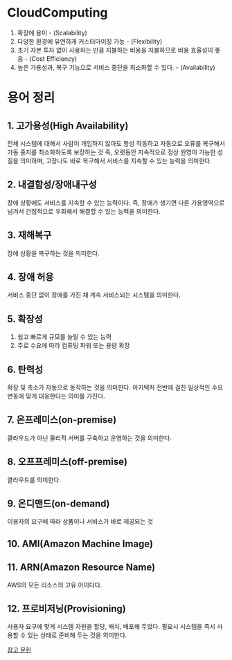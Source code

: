 # CloudComputing

1. 확장에 용이 - (Scalability)
2. 다양한 환경에 유연하게 커스터마이징 가능 - (Flexibility)
3. 초기 자본 투자 없이 사용하는 만큼 지불하는 비용을 지불하므로 비용 효율성이 좋음 - (Cost Efficiency)
4. 높은 가용성과, 복구 기능으로 서비스 중단을 최소화할 수 있다. - (Availability)

# 용어 정리

## 1. 고가용성(High Availability)
전체 시스템에 대해서 사람이 개입하지 않아도 항상 작동하고 자동으로 오류를 복구해서 가동 중지를 최소화하도록 보장하는 것
즉, 오랫동안 지속적으로 정상 원영이 가능한 성질을 의미하며, 고장나도 바로 복구해서 서비스를 지속할 수 있는 능력을 의미한다. 

## 2. 내결함성/장애내구성
장애 상황에도 서비스를 지속할 수 있는 능력이다. 즉, 장애가 생기면 다른 가용영역으로 넘겨서 간접적으로 우회해서 해결할 수 있는 능력을 의미한다.

## 3. 재해복구
장애 상황을 복구하는 것을 의미한다.

## 4. 장애 허용 
서비스 중단 없이 장애를 가진 채 계속 서비스되는 시스템을 의미한다.


## 5. 확장성 
1. 쉽고 빠르게 규모를 늘릴 수 있는 능력
2. 주로 수요에 따라 컴퓨팅 파워 또는 용량 확장

## 6. 탄력성
확장 및 축소가 자동으로 동작하는 것을 의미한다. 아키텍처 전반에 걸친 일상적인 수요 변동에 맞게 대응한다는 의미를 가진다.

## 7. 온프레미스(on-premise)
클라우드가 아닌 물리적 서버를 구축하고 운영하는 것을 의미한다.

## 8. 오프프레미스(off-premise)
클라우드를 의미한다.

## 9. 온디맨드(on-demand)
이용자의 요구에 따라 상품이나 서비스가 바로 제공되는 것

## 10. AMI(Amazon Machine Image)
## 11. ARN(Amazon Resource Name) 
AWS의 모든 리소스의 고유 아이디다.

## 12. 프로비저닝(Provisioning)
사용자 요구에 맞게 시스템 자원을 할당, 배치, 배포해 두었다. 필요시 시스템을 즉시 사용할 수 있는 상태로 준비해 두는 것을 의미한다.


[참고 문헌](https://inpa.tistory.com/entry/AWS-%F0%9F%93%9A-%EC%9E%90%EC%A3%BC-%EC%93%B0%EC%9D%B4%EB%8A%94-aws-%EB%84%A4%ED%8A%B8%EC%9B%8C%ED%82%B9-%ED%81%B4%EB%9D%BC%EC%9A%B0%EB%93%9C-%EC%9A%A9%EC%96%B4-%EC%A0%95%EB%A6%AC)
